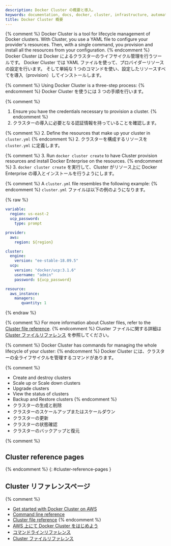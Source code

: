 ```yaml
---
description: Docker Cluster の概要と導入。
keywords: documentation, docs, docker, cluster, infrastructure, automation
title: Docker Cluster 概要
---
```


{% comment %}
Docker Cluster is a tool for lifecycle management of Docker clusters.
With Cluster, you use a YAML file to configure your provider's resources.
Then, with a single command, you provision and install all the resources
from your configuration.
{% endcomment %}
Docker Cluster は Docker によるクラスターのライフサイクル管理を行うツールです。
Docker Cluster では YAML ファイルを使って、プロバイダーリソースの設定を行います。
そして単純な 1 つのコマンドを使い、設定したリソースすべてを導入（provision）してインストールします。

{% comment %}
Using Docker Cluster is a three-step process:
{% endcomment %}
Docker Cluster を使うには 3 つの手順を行います。

{% comment %}
1. Ensure you have the credentials necessary to provision a cluster.
{% endcomment %}
1. クラスターの導入に必要となる認証情報を持っていることを確認します。

{% comment %}
2. Define the resources that make up your cluster in `cluster.yml`
{% endcomment %}
2. クラスターを構成するリソースを `cluster.yml` に定義します。

{% comment %}
3. Run `docker cluster create` to have Cluster provision resources and install Docker Enterprise on the resources.
{% endcomment %}
3. `docker cluster create` を実行して、Cluster がリソース上に Docker Enterprise の導入とインストールを行うようにします。

{% comment %}
A `cluster.yml` file resembles the following example:
{% endcomment %}
`cluster.yml` ファイルは以下の例のようになります。

{% raw %}
```yaml
variable:
  region: us-east-2
  ucp_password:
    type: prompt

provider:
  aws:
    region: ${region}

cluster:
  engine:
    version: "ee-stable-18.09.5"
  ucp:
    version: "docker/ucp:3.1.6"
    username: "admin"
    password: ${ucp_password}

resource:
  aws_instance:
    managers:
       quantity: 1
```
{% endraw %}

{% comment %}
For more information about Cluster files, refer to the
[Cluster file reference](cluster-file.md).
{% endcomment %}
Cluster ファイルに関する詳細は [Cluster ファイルリファレンス](cluster-file.md) を参照してください。

{% comment %}
Docker Cluster has commands for managing the whole lifecycle of your cluster:
{% endcomment %}
Docker Cluster には、クラスターの全ライフサイクルを管理するコマンドがあります。

{% comment %}
 * Create and destroy clusters
 * Scale up or Scale down clusters
 * Upgrade clusters
 * View the status of clusters
 * Backup and Restore clusters
{% endcomment %}
 * クラスターの生成と削除
 * クラスターのスケールアップまたはスケールダウン
 * クラスターの更新
 * クラスターの状態確認
 * クラスターのバックアップと復元

{% comment %}
## Cluster reference pages
{% endcomment %}
{: #cluster-reference-pages }
## Cluster リファレンスページ

{% comment %}
- [Get started with Docker Cluster on AWS](aws.md)
- [Command line reference](/engine/reference/commandline/cluster/)
- [Cluster file reference](./cluster-file.md)
{% endcomment %}
- [AWS 上にて Docker Cluster をはじめよう](aws.md)
- [コマンドラインリファレンス](/engine/reference/commandline/cluster/)
- [Cluster ファイルリファレンス](./cluster-file.md)

